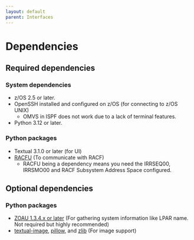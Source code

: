```yaml
---
layout: default
parent: Interfaces
---
```


# Dependencies

## Required dependencies

### System dependencies

- z/OS 2.5 or later.
- OpenSSH installed and configured on z/OS (for connecting to z/OS UNIX)
  - OMVS in ISPF does not work due to a lack of terminal features.
- Python 3.12 or later.

### Python packages

- Textual 3.1.0 or later (for UI)
- [RACFU](https://github.com/ambitus/racfu) (To communicate with RACF)
  - RACFU being a dependency means you need the IRRSEQ00, IRRSMO00 and RACF Subsystem Address Space configured.

## Optional dependencies

### Python packages

- [ZOAU 1.3.4.x or later](https://www.ibm.com/docs/en/zoau/1.3.x) (For gathering system information like LPAR name. Not required but highly recommended)
- [textual-image](https://github.com/lnqs/textual-image), [pillow](https://github.com/python-pillow/Pillow), and [zlib](https://github.com/zopencommunity/zlibport) (For image support)
